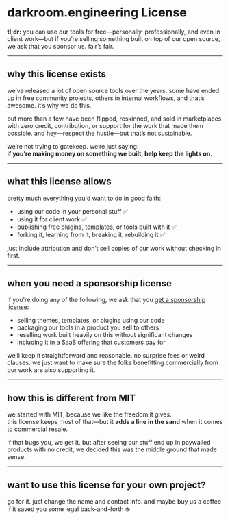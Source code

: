# darkroom.engineering License

**tl;dr:** you can use our tools for free—personally, professionally, and even in client work—but if you’re selling something built on top of our open source, we ask that you sponsor us. fair’s fair.

---

## why this license exists

we’ve released a lot of open source tools over the years. some have ended up in free community projects, others in internal workflows, and that’s awesome. it’s why we do this.

but more than a few have been flipped, reskinned, and sold in marketplaces with zero credit, contribution, or support for the work that made them possible. and hey—respect the hustle—but that’s not sustainable.

we’re not trying to gatekeep. we’re just saying:  
**if you’re making money on something we built, help keep the lights on.**

---

## what this license allows

pretty much everything you'd want to do in good faith:

- using our code in your personal stuff ✅  
- using it for client work ✅  
- publishing free plugins, templates, or tools built with it ✅  
- forking it, learning from it, breaking it, rebuilding it ✅  

just include attribution and don’t sell copies of our work without checking in first.

---

## when you need a sponsorship license

if you're doing any of the following, we ask that you [get a sponsorship license](#):

- selling themes, templates, or plugins using our code  
- packaging our tools in a product you sell to others  
- reselling work built heavily on this without significant changes  
- including it in a SaaS offering that customers pay for

we’ll keep it straightforward and reasonable. no surprise fees or weird clauses. we just want to make sure the folks benefitting commercially from our work are also supporting it.

---

## how this is different from MIT

we started with MIT, because we like the freedom it gives.  
this license keeps most of that—but it **adds a line in the sand** when it comes to commercial resale.

if that bugs you, we get it. but after seeing our stuff end up in paywalled products with no credit, we decided this was the middle ground that made sense.

---

## want to use this license for your own project?

go for it. just change the name and contact info. and maybe buy us a coffee if it saved you some legal back-and-forth ☕  
